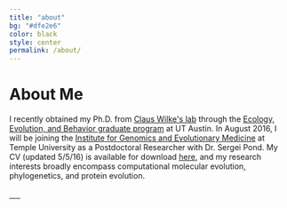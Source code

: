 ```yaml
---
title: "about"
bg: "#dfe2e6"
color: black
style: center
permalink: /about/
---
```

<!--
<span class="fa-stack subtlecircle" style="font-size:100px; background:rgba(218, 229, 241, 0.5)">
  <i class="fa fa-circle-thin fa-stack-2x" style = "color:#590059"></i>
  <i class="fa fa-flask fa-stack-1x" style = "color:#590059"></i>
</span>
-->

# About Me


I recently obtained my Ph.D. from [Claus Wilke's lab](http://wilkelab.org) through the [Ecology, Evolution, and Behavior graduate program](http://www.biosci.utexas.edu/graduate/eeb/) at UT Austin. In August 2016, I will be joining the [Institute for Genomics and Evolutionary Medicine](http://igem.temple.edu/) at Temple University as a Postdoctoral Researcher with Dr. Sergei Pond.
My CV (updated 5/5/16) is available for download [here](../files/CV_SJSpielman.pdf), and my research interests broadly encompass computational molecular evolution, phylogenetics, and protein evolution. 
<br><br>
<a href="mailto:stephanie.spielman@gmail.com" class="info-link"><span class="fa fa-envelope fa-2x" style = "color:black"> &nbsp;&nbsp; <a href="https://www.github.com/sjspielman" class="info-link"><span class="fa fa-github fa-2x" style = "color:black"> &nbsp;&nbsp; <a href="https://www.twitter.com/stephspiel" class="info-link"><span class="fa fa-twitter fa-2x" style = "color:black">